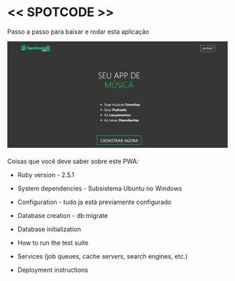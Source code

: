 # << SPOTCODE >>

Passo a passo para baixar e rodar esta aplicação

![](dashboard.png)


Coisas que você deve saber sobre este PWA:

* Ruby version - 2.5.1

* System dependencies - Subsistema Ubuntu no Windows

* Configuration - tudo ja está previamente configurado

* Database creation - db:migrate

* Database initialization

* How to run the test suite

* Services (job queues, cache servers, search engines, etc.)

* Deployment instructions


